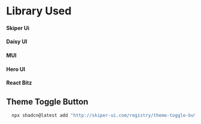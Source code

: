 <h1> Library Used </h1>         
<h4> Skiper Ui </h4>
<h4> Daisy UI </h4>
<h4> MUI </h4>
<h4> Hero UI </h4>
<h4> React Bitz </h4>

<h2> Theme Toggle Button </h2>

```js
  npx shadcn@latest add "http://skiper-ui.com/registry/theme-toggle-button.json"

